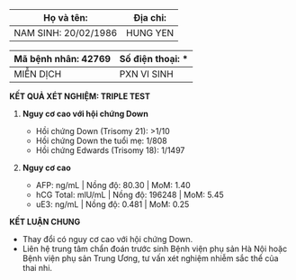 | Họ và tên: | Địa chi: |
| --- | --- |
| NAM SINH: 20/02/1986 | HUNG YEN |

| Mã bệnh nhân: 42769 | Số điện thoại: * |
| --- | --- |
| MIỄN DỊCH | PXN VI SINH |

**KẾT QUẢ XÉT NGHIỆM: TRIPLE TEST**

1. **Nguy cơ cao với hội chứng Down**
   - Hồi chứng Down (Trisomy 21): >1/10
   - Hồi chứng Down the tuổi mẹ: 1/808
   - Hồi chứng Edwards (Trisomy 18): 1/1497

2. **Nguy cơ cao**
   - AFP: ng/mL | Nồng độ: 80.30 | MoM: 1.40
   - hCG Total: mlU/mL | Nồng độ: 196248 | MoM: 5.45
   - uE3: ng/mL | Nồng độ: 0.481 | MoM: 0.25

**KẾT LUẬN CHUNG**
- Thay đổi có nguy cơ cao với hội chứng Down.
- Liên hệ trung tâm chẩn đoán trước sinh Bệnh viện phụ sản Hà Nội hoặc Bệnh viện phụ sản Trung Ương, tư vấn xét nghiệm nhiễm sắc thể của thai nhi.